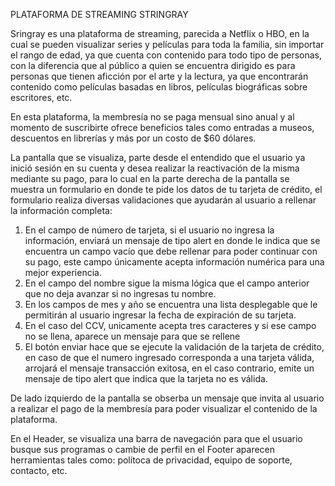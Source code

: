 PLATAFORMA DE STREAMING STRINGRAY

Sringray es una plataforma de streaming, parecida a Netflix o HBO, en la cual se pueden visualizar series y películas para toda la familia, sin importar el rango de edad, ya que cuenta con contenido para todo tipo de personas, con la diferencia que al público a quien se encuentra dirigido es para personas que tienen aficción por el arte y la lectura, ya que encontrarán contenido como películas basadas en libros, películas biográficas sobre escritores, etc. 

En esta plataforma, la membresía no se paga mensual sino anual y al momento de suscribirte ofrece beneficios tales como entradas a museos, descuentos en librerías y más por un costo de $60 dólares.

La pantalla que se visualiza, parte desde el entendido que el usuario ya inició sesión en su cuenta y desea realizar la reactivación de la misma mediante su pago, para lo cual en la parte derecha de la pantalla se muestra un formulario en donde te pide los datos de tu tarjeta de crédito, el formulario realiza diversas validaciones que ayudarán al usuario a rellenar la información completa:
1. En el campo de número de tarjeta, si el usuario no ingresa la información, enviará un mensaje de tipo alert en donde le indica que se encuentra un campo vacío que debe rellenar para poder continuar con su pago, este campo únicamente acepta información numérica para una mejor experiencia.
2. En el campo del nombre sigue la misma lógica que el campo anterior que no deja avanzar si no ingresas tu nombre. 
3. En los campos de mes y año se encuentra una lista desplegable que le permitirán al usuario ingresar la fecha de expiración de su tarjeta.
4. En el caso del CCV, unicamente acepta tres caracteres y si ese campo no se llena, aparece un mensaje para que se rellene
5. El botón enviar hace que se ejecute la validación de la tarjeta de crédito, en caso de que el numero ingresado corresponda a una tarjeta válida, arrojará el mensaje transacción exitosa, en el caso contrario, emite un mensaje de tipo alert que indica que la tarjeta no es válida.

De lado izquierdo de la pantalla se obserba un mensaje que invita al usuario a realizar el pago de la membresía para poder visualizar el contenido de la plataforma. 

En el Header, se visualiza una barra de navegación para que el usuario busque sus programas o cambie de perfil
en el Footer aparecen herramientas tales como: polítoca de privacidad, equipo de soporte, contacto, etc.




